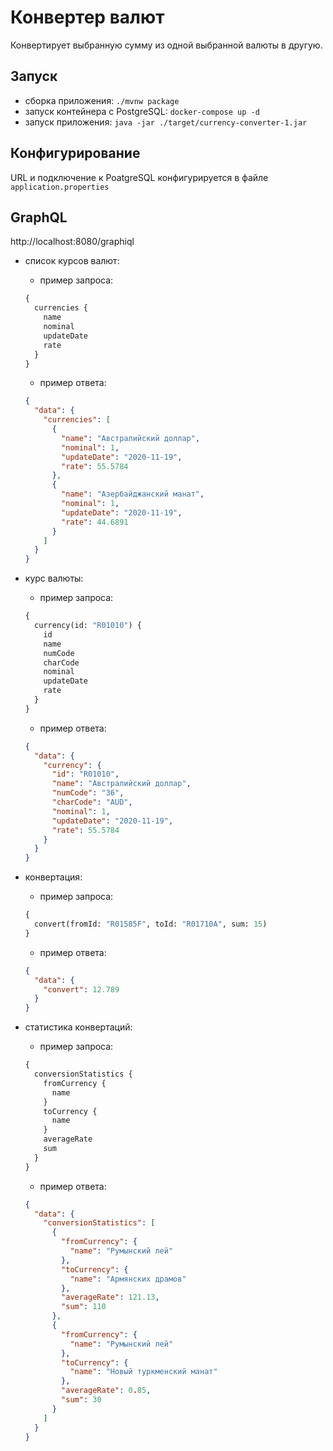 # Конвертер валют
Конвертирует выбранную сумму из одной выбранной валюты в другую.

## Запуск
- сборка приложения: `./mvnw package`
- запуск контейнера с PostgreSQL: `docker-compose up -d`
- запуск приложения: `java -jar ./target/currency-converter-1.jar`

## Конфигурирование
URL и подключение к PoatgreSQL конфигурируется в файле `application.properties`

## GraphQL
http://localhost:8080/graphiql

- список курсов валют:
    - пример запроса:
    ```graphql
    {
      currencies {
        name
        nominal
        updateDate
        rate
      }
    }
    ```
    - пример ответа:
    ```json
    {
      "data": {
        "currencies": [
          {
            "name": "Австралийский доллар",
            "nominal": 1,
            "updateDate": "2020-11-19",
            "rate": 55.5784
          },
          {
            "name": "Азербайджанский манат",
            "nominal": 1,
            "updateDate": "2020-11-19",
            "rate": 44.6891
          }
        ]
      }
    }
    ```

- курс валюты:
    - пример запроса:
    ```graphql
    {
      currency(id: "R01010") {
        id
        name
        numCode
        charCode
        nominal
        updateDate
        rate
      }
    }
    ```
    - пример ответа:
    ```json
    {
      "data": {
        "currency": {
          "id": "R01010",
          "name": "Австралийский доллар",
          "numCode": "36",
          "charCode": "AUD",
          "nominal": 1,
          "updateDate": "2020-11-19",
          "rate": 55.5784
        }
      }
    }
    ```

- конвертация:
    - пример запроса:
    ```graphql
    {
      convert(fromId: "R01585F", toId: "R01710A", sum: 15)
    }
    ```
    - пример ответа:
    ```json
    {
      "data": {
        "convert": 12.789
      }
    }
    ```
- статистика конвертаций:
    - пример запроса:
    ```graphql
    {
      conversionStatistics {
        fromCurrency {
          name
        }
        toCurrency {
          name
        }
        averageRate
        sum
      }
    }
    ```
    - пример ответа:
    ```json
    {
      "data": {
        "conversionStatistics": [
          {
            "fromCurrency": {
              "name": "Румынский лей"
            },
            "toCurrency": {
              "name": "Армянских драмов"
            },
            "averageRate": 121.13,
            "sum": 110
          },
          {
            "fromCurrency": {
              "name": "Румынский лей"
            },
            "toCurrency": {
              "name": "Новый туркменский манат"
            },
            "averageRate": 0.85,
            "sum": 30
          }
        ]
      }
    }
    ```
